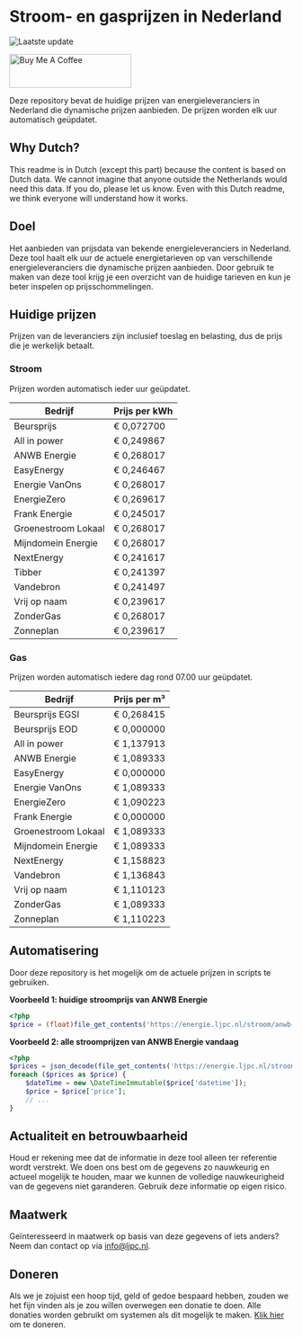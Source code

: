 # Stroom- en gasprijzen in Nederland

![Laatste update](https://img.shields.io/badge/laatste%20update-2024--04--02%2018%3A00%20CET-brightgreen)

<a href="https://www.buymeacoffee.com/Lars-" target="_blank"><img src="https://cdn.buymeacoffee.com/buttons/v2/default-orange.png" alt="Buy Me A Coffee" height="60" style="height: 60px !important;width: 217px !important;" ></a>

Deze repository bevat de huidige prijzen van energieleveranciers in Nederland die dynamische prijzen aanbieden. De prijzen worden elk uur automatisch geüpdatet.

## Why Dutch?

This readme is in Dutch (except this part) because the content is based on Dutch data. We cannot imagine that anyone outside the Netherlands would need this data. If you do, please let us know. Even with this Dutch readme, we think
everyone will understand how it works.

## Doel

Het aanbieden van prijsdata van bekende energieleveranciers in Nederland. Deze tool haalt elk uur de actuele energietarieven op van verschillende energieleveranciers die dynamische prijzen aanbieden. Door gebruik te maken van deze tool
krijg je een overzicht van de huidige tarieven en kun je beter inspelen op prijsschommelingen.

## Huidige prijzen

Prijzen van de leveranciers zijn inclusief toeslag en belasting, dus de prijs die je werkelijk betaalt.

### Stroom

Prijzen worden automatisch ieder uur geüpdatet.

 Bedrijf | Prijs per kWh 
---------|---------------
Beursprijs | € 0,072700
All in power | € 0,249867
ANWB Energie | € 0,268017
EasyEnergy | € 0,246467
Energie VanOns | € 0,268017
EnergieZero | € 0,269617
Frank Energie | € 0,245017
Groenestroom Lokaal | € 0,268017
Mijndomein Energie | € 0,268017
NextEnergy | € 0,241617
Tibber | € 0,241397
Vandebron | € 0,241497
Vrij op naam | € 0,239617
ZonderGas | € 0,268017
Zonneplan | € 0,239617


### Gas

Prijzen worden automatisch iedere dag rond 07.00 uur geüpdatet.

 Bedrijf | Prijs per m³ 
---------|--------------
Beursprijs EGSI | € 0,268415
Beursprijs EOD | € 0,000000
All in power | € 1,137913
ANWB Energie | € 1,089333
EasyEnergy | € 0,000000
Energie VanOns | € 1,089333
EnergieZero | € 1,090223
Frank Energie | € 0,000000
Groenestroom Lokaal | € 1,089333
Mijndomein Energie | € 1,089333
NextEnergy | € 1,158823
Vandebron | € 1,136843
Vrij op naam | € 1,110123
ZonderGas | € 1,089333
Zonneplan | € 1,110223


## Automatisering

Door deze repository is het mogelijk om de actuele prijzen in scripts te gebruiken.

**Voorbeeld 1: huidige stroomprijs van ANWB Energie**

```php
<?php
$price = (float)file_get_contents('https://energie.ljpc.nl/stroom/anwb-energie-nu.txt');

```

**Voorbeeld 2: alle stroomprijzen van ANWB Energie vandaag**

```php
<?php
$prices = json_decode(file_get_contents('https://energie.ljpc.nl/stroom/all-in-power-vandaag.json'),true);
foreach ($prices as $price) {
    $dateTime = new \DateTimeImmutable($price['datetime']);
    $price = $price['price'];
    // ...
}
```

## Actualiteit en betrouwbaarheid

Houd er rekening mee dat de informatie in deze tool alleen ter referentie wordt verstrekt. We doen ons best om de gegevens zo nauwkeurig en actueel mogelijk te houden, maar we kunnen de volledige nauwkeurigheid van de gegevens niet
garanderen. Gebruik deze informatie op eigen risico.

## Maatwerk

Geïnteresseerd in maatwerk op basis van deze gegevens of iets anders? Neem dan contact op
via [info@ljpc.nl](mailto:info@ljpc.nl?subject=Energie%20prijzen).

## Doneren

Als we je zojuist een hoop tijd, geld of gedoe bespaard hebben, zouden we het fijn vinden als je zou willen overwegen een
donatie te doen. Alle donaties worden gebruikt om systemen als dit mogelijk te
maken. [Klik hier](https://www.buymeacoffee.com/Lars-) om te doneren.
